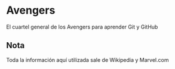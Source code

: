 # Avengers

El cuartel general de los Avengers para aprender Git y GitHub
 
## Nota
Toda la información aquí utilizada sale de Wikipedia y Marvel.com
